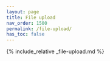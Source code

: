 ```yaml
---
layout: page
title: File upload
nav_order: 1500
permalink: /file-upload/
has_toc: false
---
```

{% include_relative _file-upload.md %}
